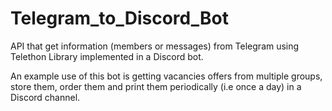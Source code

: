 # Telegram_to_Discord_Bot
API that get information (members or messages) from Telegram using Telethon Library implemented in a Discord bot.

An example use of this bot is getting vacancies offers from multiple groups, store them, order them and print them periodically (i.e once a day) in a Discord channel.
